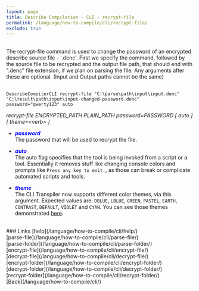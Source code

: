 ```yaml
---
layout: page
title: Describe Compilation - CLI - recrypt-file
permalink: /language/how-to-compile/cli/recrypt-file/
exclude: true
---
```

<br>The recrypt-file command is used to change the password of an encrypted describe source file - '.denc'. First we specify the command, followed by the source file to be recrypted and the output file path, that should end with ".denc" file extension, if we plan on parsing the file. Any arguments after these are optional. (Input and Output paths cannot be the same)<br><br>

```DescribeCompilerCLI recrypt-file "C:\parse\path\input\input.denc" "C:\result\path\input\input-changed-password.denc"```<br>
```password="qwerty123" auto```<br>

_recrypt-file ENCRYPTED_PATH PLAIN_PATH password=PASSWORD
[ auto ][ theme=&lt;verb&gt; ]_
<br>

* <span style="color:blue">**_password_**</span><br>
The  password that will be used to recrypt the file.

* <span style="color:blue">**_auto_**</span><br>
The auto flag specifies that the tool is being invoked from a script or a tool. Essentially it removes stuff like changing console colors and prompts like ```Press any key to exit.```, as those can break or complicate automated scripts and tools.

* <span style="color:blue">**_theme_**</span><br>
The CLI Transpiler now supports different color themes, via this argument. Expected values are: ```DBLUE```, ```LBLUE```, ```GREEN```, ```PASTEL```, ```EARTH```, ```CONTRAST```, ```DEFAULT```, ```VIOLET``` and ```CYAN```. You can see those themes demonstrated [here](https://github.com/viktorchernev/DescribeCompiler/wiki/output-themes).  


<br>
### Links
[help](/language/how-to-compile/cli/help/)<br>
[parse-file](/language/how-to-compile/cli/parse-file/)<br>
[parse-folder](/language/how-to-compile/cli/parse-folder/)<br>
[encrypt-file](/language/how-to-compile/cli/encrypt-file/)<br>
[decrypt-file](/language/how-to-compile/cli/decrypt-file/)<br>
[encrypt-folder](/language/how-to-compile/cli/encrypt-folder/)<br>
[decrypt-folder](/language/how-to-compile/cli/decrypt-folder/)<br>
[recrypt-folder](/language/how-to-compile/cli/recrypt-folder/)<br>
[Back](/language/how-to-compile/cli/)